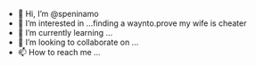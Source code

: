 - 👋 Hi, I’m @speninamo
- 👀 I’m interested in ...finding a waynto.prove my wife is cheater
- 🌱 I’m currently learning ...
- 💞️ I’m looking to collaborate on ...
- 📫 How to reach me ...

<!---
speninamo/speninamo is a ✨ special ✨ repository because its `README.md` (this file) appears on your GitHub profile.
You can click the Preview link to take a look at your changes.
--->
